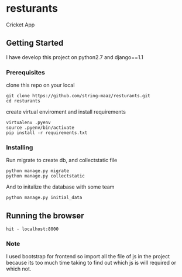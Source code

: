 # resturants

Cricket App

## Getting Started

I have develop this project on python2.7 and django==1.1

### Prerequisites

clone this repo on your local

```
git clone https://github.com/string-maaz/resturants.git
cd resturants

```
create virtual enviroment and install requirements
```
virtualenv .pyenv
source .pyenv/bin/activate
pip install -r requirements.txt
```

### Installing

Run migrate to create db, and collectstatic file

```
python manage.py migrate
python manage.py collectstatic
```

And to initalize the database with some team

```
python manage.py initial_data
```



## Running the browser
```
hit - localhost:8000
```

### Note

I used bootstrap for frontend so import all the file of js in the project because its too much time taking to find out which js is will required or which not.

